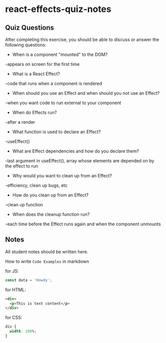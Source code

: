 # react-effects-quiz-notes

## Quiz Questions

After completing this exercise, you should be able to discuss or answer the following questions:

- When is a component "mounted" to the DOM?

-appears on screen for the first time

- What is a React Effect?

-code that runs when a component is rendered

- When should you use an Effect and when should you not use an Effect?

-when you want code to run external to your component

- When do Effects run?

-after a render

- What function is used to declare an Effect?

-useEffect()

- What are Effect dependencies and how do you declare them?

-last argument in useEffect(), array whose elements are depended on by the effect to run

- Why would you want to clean up from an Effect?

-efficiency, clean up bugs, etc

- How do you clean up from an Effect?

-clean up function

- When does the cleanup function run?

-each time before the Effect runs again and when the component unmounts

## Notes

All student notes should be written here.

How to write `Code Examples` in markdown

for JS:

```javascript
const data = 'Howdy';
```

for HTML:

```html
<div>
  <p>This is text content</p>
</div>
```

for CSS:

```css
div {
  width: 100%;
}
```
